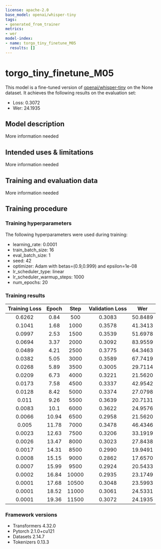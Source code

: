 ```yaml
---
license: apache-2.0
base_model: openai/whisper-tiny
tags:
- generated_from_trainer
metrics:
- wer
model-index:
- name: torgo_tiny_finetune_M05
  results: []
---
```


<!-- This model card has been generated automatically according to the information the Trainer had access to. You
should probably proofread and complete it, then remove this comment. -->

# torgo_tiny_finetune_M05

This model is a fine-tuned version of [openai/whisper-tiny](https://huggingface.co/openai/whisper-tiny) on the None dataset.
It achieves the following results on the evaluation set:
- Loss: 0.3072
- Wer: 24.1935

## Model description

More information needed

## Intended uses & limitations

More information needed

## Training and evaluation data

More information needed

## Training procedure

### Training hyperparameters

The following hyperparameters were used during training:
- learning_rate: 0.0001
- train_batch_size: 16
- eval_batch_size: 1
- seed: 42
- optimizer: Adam with betas=(0.9,0.999) and epsilon=1e-08
- lr_scheduler_type: linear
- lr_scheduler_warmup_steps: 1000
- num_epochs: 20

### Training results

| Training Loss | Epoch | Step  | Validation Loss | Wer     |
|:-------------:|:-----:|:-----:|:---------------:|:-------:|
| 0.6262        | 0.84  | 500   | 0.3083          | 50.8489 |
| 0.1041        | 1.68  | 1000  | 0.3578          | 41.3413 |
| 0.0997        | 2.53  | 1500  | 0.3539          | 51.6978 |
| 0.0694        | 3.37  | 2000  | 0.3092          | 83.9559 |
| 0.0489        | 4.21  | 2500  | 0.3775          | 64.3463 |
| 0.0382        | 5.05  | 3000  | 0.3589          | 67.7419 |
| 0.0268        | 5.89  | 3500  | 0.3005          | 29.7114 |
| 0.0209        | 6.73  | 4000  | 0.3221          | 21.5620 |
| 0.0173        | 7.58  | 4500  | 0.3337          | 42.9542 |
| 0.0128        | 8.42  | 5000  | 0.3374          | 27.0798 |
| 0.011         | 9.26  | 5500  | 0.3639          | 20.7131 |
| 0.0083        | 10.1  | 6000  | 0.3622          | 24.9576 |
| 0.0066        | 10.94 | 6500  | 0.2958          | 21.5620 |
| 0.005         | 11.78 | 7000  | 0.3478          | 46.4346 |
| 0.0023        | 12.63 | 7500  | 0.3206          | 33.1919 |
| 0.0026        | 13.47 | 8000  | 0.3023          | 27.8438 |
| 0.0017        | 14.31 | 8500  | 0.2990          | 19.9491 |
| 0.0008        | 15.15 | 9000  | 0.2862          | 17.6570 |
| 0.0007        | 15.99 | 9500  | 0.2924          | 20.5433 |
| 0.0002        | 16.84 | 10000 | 0.2935          | 23.1749 |
| 0.0001        | 17.68 | 10500 | 0.3048          | 23.5993 |
| 0.0001        | 18.52 | 11000 | 0.3061          | 24.5331 |
| 0.0001        | 19.36 | 11500 | 0.3072          | 24.1935 |


### Framework versions

- Transformers 4.32.0
- Pytorch 2.1.0+cu121
- Datasets 2.14.7
- Tokenizers 0.13.3
